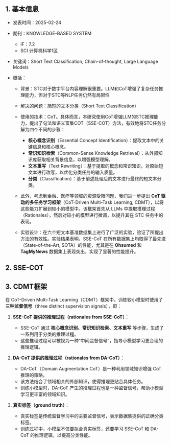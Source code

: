 ## 1. 基本信息

- 发表时间：2025-02-24
- 期刊：KNOWLEDGE-BASED SYSTEM
	- IF：7.2
	- SCI 计算机科学1区

- 关键词：Short Text Classification, Chain-of-thought, Large Language Models
- 概括：
	- 背景：STC对于数字平台内容理解很重要。LLM和CoT增强了复杂任务推理能力，但对于STC等NLP任务仍然有局限性
	- 解决的问题：简短的文本分类（Short Text Classification）
	- 使用的技术：CoT。具体而言，本研究使用CoT增强LLM的STC推理能力，提出了句法和语义富集COT（SSE-COT）方法，有效地将STC任务分解为四个不同的步骤：
		- **核心概念识别**（Essential Concept Identification）：提取文本中的关键信息和核心概念。
		- **常识知识检索**（Common-Sense Knowledge Retrieval）：从外部知识库获取相关背景信息，以增强模型理解。
		- **文本重写**（Text Rewriting）：基于提取的概念和常识知识，对原始短文本进行改写，以优化分类任务的输入质量。
		- **分类**（Classification）：基于前述处理后的文本进行最终的短文本分类。
	- 此外，考虑到金融、医疗等领域的资源受限问题，我们进一步提出 **CoT 驱动的多任务学习框架**（CoT-Driven Multi-Task Learning, CDMT），以将这些能力扩展到较小的模型中。该框架首先从 LLMs 中提取推理过程（Rationales），然后对较小的模型进行微调，以提升其在 STC 任务中的表现。

	- 实验设计：在六个短文本基准数据集上进行了广泛的实验，验证了所提出方法的有效性。实验结果表明，SSE-CoT 在所有数据集上均取得了最先进（State-of-the-Art, SOTA）的性能，尤其是在 **Ohsumed** 和 **TagMyNews** 数据集上表现突出，实现了显著的性能提升。


## 2. SSE-COT


## 3. CDMT框架

在 CoT-Driven Multi-Task Learning（CDMT）框架中，训练较小模型时使用了 **三种监督信号**（three distinct supervision signals），即：

1. **SSE-CoT 提供的推理过程（rationales from SSE-CoT）**：
    
    - SSE-CoT 通过 **核心概念识别、常识知识检索、文本重写** 等步骤，生成了一系列用于分类的推理过程。
    - 这些推理过程可以被视为一种“中间监督信号”，指导小模型学习更合理的推理逻辑。


2. **DA-CoT 提供的推理过程（rationales from DA-CoT）**：
    
    - DA-CoT（Domain Augmentation CoT）是一种利用领域知识增强 CoT 推理的策略。
    - 该方法结合了领域相关的外部知识，使得推理更贴合具体任务。
    - 训练小模型时，DA-CoT 产生的推理过程也是一种监督信号，帮助小模型学习更丰富的领域知识。
3. **真实标签（ground truth）**：
    
    - 真实标签是传统监督学习中的主要监督信号，表示数据集提供的正确分类标签。
    - 训练过程中，小模型不仅要拟合真实标签，还要学习 SSE-CoT 和 DA-CoT 的推理逻辑，以提高分类性能。

